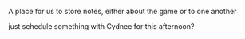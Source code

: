 A place for us to store notes, either about the game or to one another

just schedule something with Cydnee for this afternoon?
